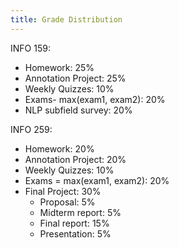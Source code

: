 ```yaml
---
title: Grade Distribution
---
```


INFO 159:
- Homework: 25%
- Annotation Project: 25%
- Weekly Quizzes: 10%
- Exams- max(exam1, exam2): 20%
- NLP subfield survey: 20%

INFO 259:
- Homework: 20%
- Annotation Project: 20%
- Weekly Quizzes: 10%
- Exams = max(exam1, exam2): 20%
- Final Project: 30%
  - Proposal: 5%
  - Midterm report: 5%
  - Final report: 15%
  - Presentation: 5%
  
  
